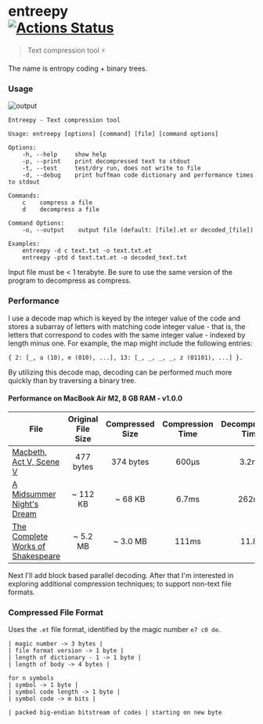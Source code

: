 entreepy<br/>
[![Actions Status](https://github.com/typio/entreepy/workflows/release/badge.svg)](https://github.com/typio/entreepy/actions)
====

> Text compression tool :zap:

The name is entropy coding + binary trees.

### Usage

![output](https://github.com/typio/entreepy/assets/26017543/0d2d3034-cb0f-4886-b712-f57435dbe429)

```
Entreepy - Text compression tool

Usage: entreepy [options] [command] [file] [command options]

Options:
    -h, --help     show help
    -p, --print    print decompressed text to stdout
    -t, --test     test/dry run, does not write to file
    -d, --debug    print huffman code dictionary and performance times to stdout

Commands:
    c    compress a file
    d    decompress a file

Command Options:
    -o, --output    output file (default: [file].et or decoded_[file])

Examples:
    entreepy -d c text.txt -o text.txt.et
    entreepy -ptd d text.txt.et -o decoded_text.txt
```

Input file must be < 1 terabyte. Be sure to use the same version of the program to decompress as compress.

### Performance

<!-- Time performance is good, memory is not optimal but still negligible. The main time bottlenecks are the heap allocations for file I/O. -->

I use a decode map which is keyed by the integer value of the code and stores a subarray of letters with matching code integer value - that is, the letters that correspond to codes with the same integer value - indexed by length minus one. For example, the map might include the following entries:

`{ 2: [_, a (10), e (010), ...], 13: [_, _, _, _, z (01101), ...] }.`

By utilizing this decode map, decoding can be performed much more quickly than by traversing a binary tree.

#### Performance on MacBook Air M2, 8 GB RAM - v1.0.0
| File | Original File Size | Compressed Size | Compression Time | Decompression Time |
| ---- | :----------------: | :-------------: | :--------------: | :----------------: |
| [Macbeth, Act V, Scene V](https://github.com/typio/entreepy/blob/main/res/nice.shakespeare.txt)   | 477 bytes | 374 bytes | 600μs | 3.2ms |
| [A Midsummer Night's Dream](https://github.com/typio/entreepy/blob/main/res/a_midsummer_nights_dream.txt) | ~ 112 KB | ~ 68 KB | 6.7ms | 262ms |
| [The Complete Works of Shakespeare](https://ocw.mit.edu/ans7870/6/6.006/s08/lecturenotes/files/t8.shakespeare.txt) | ~ 5.2 MB | ~ 3.0 MB | 111ms | 11.8s |

Next I'll add block based parallel decoding. After that I'm interested in exploring additional compression techniques; to support non-text file formats.

### Compressed File Format

Uses the `.et` file format, identified by the magic number `e7 c0 de`.

```bf
| magic number -> 3 bytes |
| file format version -> 1 byte |
| length of dictionary - 1 -> 1 byte |
| length of body -> 4 bytes |

for n symbols
| symbol -> 1 byte |
| symbol code length -> 1 byte |
| symbol code -> m bits |

| packed big-endian bitstream of codes | starting on new byte
```
